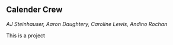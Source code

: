 ## Calender Crew

_AJ Steinhauser, Aaron Daughtery, Caroline Lewis, Andino Rochan_



This is a project 

